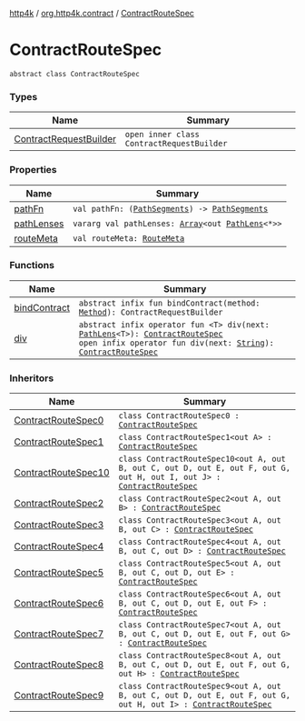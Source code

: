 [http4k](../../index.md) / [org.http4k.contract](../index.md) / [ContractRouteSpec](./index.md)

# ContractRouteSpec

`abstract class ContractRouteSpec`

### Types

| Name | Summary |
|---|---|
| [ContractRequestBuilder](-contract-request-builder/index.md) | `open inner class ContractRequestBuilder` |

### Properties

| Name | Summary |
|---|---|
| [pathFn](path-fn.md) | `val pathFn: (`[`PathSegments`](../-path-segments/index.md)`) -> `[`PathSegments`](../-path-segments/index.md) |
| [pathLenses](path-lenses.md) | `vararg val pathLenses: `[`Array`](https://kotlinlang.org/api/latest/jvm/stdlib/kotlin/-array/index.html)`<out `[`PathLens`](../../org.http4k.lens/-path-lens/index.md)`<*>>` |
| [routeMeta](route-meta.md) | `val routeMeta: `[`RouteMeta`](../-route-meta/index.md) |

### Functions

| Name | Summary |
|---|---|
| [bindContract](bind-contract.md) | `abstract infix fun bindContract(method: `[`Method`](../../org.http4k.core/-method/index.md)`): ContractRequestBuilder` |
| [div](div.md) | `abstract infix operator fun <T> div(next: `[`PathLens`](../../org.http4k.lens/-path-lens/index.md)`<T>): `[`ContractRouteSpec`](./index.md)<br>`open infix operator fun div(next: `[`String`](https://kotlinlang.org/api/latest/jvm/stdlib/kotlin/-string/index.html)`): `[`ContractRouteSpec`](./index.md) |

### Inheritors

| Name | Summary |
|---|---|
| [ContractRouteSpec0](../-contract-route-spec0/index.md) | `class ContractRouteSpec0 : `[`ContractRouteSpec`](./index.md) |
| [ContractRouteSpec1](../-contract-route-spec1/index.md) | `class ContractRouteSpec1<out A> : `[`ContractRouteSpec`](./index.md) |
| [ContractRouteSpec10](../-contract-route-spec10/index.md) | `class ContractRouteSpec10<out A, out B, out C, out D, out E, out F, out G, out H, out I, out J> : `[`ContractRouteSpec`](./index.md) |
| [ContractRouteSpec2](../-contract-route-spec2/index.md) | `class ContractRouteSpec2<out A, out B> : `[`ContractRouteSpec`](./index.md) |
| [ContractRouteSpec3](../-contract-route-spec3/index.md) | `class ContractRouteSpec3<out A, out B, out C> : `[`ContractRouteSpec`](./index.md) |
| [ContractRouteSpec4](../-contract-route-spec4/index.md) | `class ContractRouteSpec4<out A, out B, out C, out D> : `[`ContractRouteSpec`](./index.md) |
| [ContractRouteSpec5](../-contract-route-spec5/index.md) | `class ContractRouteSpec5<out A, out B, out C, out D, out E> : `[`ContractRouteSpec`](./index.md) |
| [ContractRouteSpec6](../-contract-route-spec6/index.md) | `class ContractRouteSpec6<out A, out B, out C, out D, out E, out F> : `[`ContractRouteSpec`](./index.md) |
| [ContractRouteSpec7](../-contract-route-spec7/index.md) | `class ContractRouteSpec7<out A, out B, out C, out D, out E, out F, out G> : `[`ContractRouteSpec`](./index.md) |
| [ContractRouteSpec8](../-contract-route-spec8/index.md) | `class ContractRouteSpec8<out A, out B, out C, out D, out E, out F, out G, out H> : `[`ContractRouteSpec`](./index.md) |
| [ContractRouteSpec9](../-contract-route-spec9/index.md) | `class ContractRouteSpec9<out A, out B, out C, out D, out E, out F, out G, out H, out I> : `[`ContractRouteSpec`](./index.md) |
